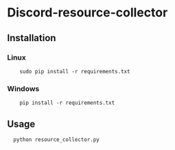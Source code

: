 # Discord-resource-collector

## Installation

### Linux
        sudo pip install -r requirements.txt
    
### Windows
        pip install -r requirements.txt


## Usage
      python resource_collector.py
